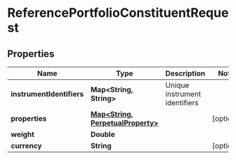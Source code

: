 

# ReferencePortfolioConstituentRequest


## Properties

Name | Type | Description | Notes
------------ | ------------- | ------------- | -------------
**instrumentIdentifiers** | **Map&lt;String, String&gt;** | Unique instrument identifiers | 
**properties** | [**Map&lt;String, PerpetualProperty&gt;**](PerpetualProperty.md) |  |  [optional]
**weight** | **Double** |  | 
**currency** | **String** |  |  [optional]



